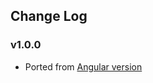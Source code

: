 ## Change Log

### v1.0.0
  - Ported from [Angular version](https://github.com/artemsky/ng-snotify/)
